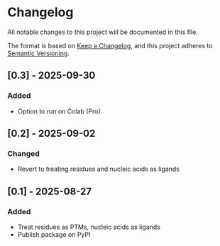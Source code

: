 # Changelog

All notable changes to this project will be documented in this file.

The format is based on [Keep a Changelog](https://keepachangelog.com/en/1.1.0/),
and this project adheres to [Semantic Versioning](https://semver.org/spec/v2.0.0.html).

## [0.3] - 2025-09-30
### Added
- Option to run on Colab (Pro)

## [0.2] - 2025-09-02
### Changed
- Revert to treating residues and nucleic acids as ligands

## [0.1] - 2025-08-27
### Added
- Treat residues as PTMs, nucleic acids as ligands
- Publish package on PyPI
